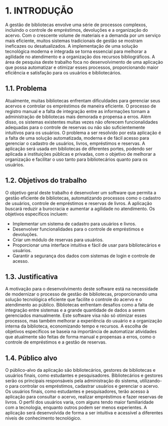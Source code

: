 # 1. INTRODUÇÃO

A gestão de bibliotecas envolve uma série de processos complexos, incluindo o controle de empréstimos, devoluções e a organização do acervo. Com o crescente volume de materiais e a demanda por um serviço mais eficiente, muitos sistemas tradicionais de gestão se mostram ineficazes ou desatualizados. A implementação de uma solução tecnológica moderna e integrada se torna essencial para melhorar a agilidade no atendimento e a organização dos recursos bibliográficos. A área de pesquisa deste trabalho foca no desenvolvimento de uma aplicação que possa automatizar e otimizar esses processos, proporcionando maior eficiência e satisfação para os usuários e bibliotecários.
## 1.1. Problema

Atualmente, muitas bibliotecas enfrentam dificuldades para gerenciar seus acervos e controlar os empréstimos de maneira eficiente. O processo de registro manual e a falta de integração entre as informações tornam a administração de bibliotecas mais demorada e propensa a erros. Além disso, os sistemas existentes muitas vezes não oferecem funcionalidades adequadas para o controle de reservas ou não são suficientemente intuitivos para os usuários. O problema a ser resolvido por esta aplicação é a falta de uma solução automatizada, moderna e de fácil acesso para gerenciar o cadastro de usuários, livros, empréstimos e reservas. A aplicação será usada em bibliotecas de diferentes portes, podendo ser aplicada a instituições públicas e privadas, com o objetivo de melhorar a organização e facilitar o uso tanto para bibliotecários quanto para os usuários.
## 1.2. Objetivos do trabalho

O objetivo geral deste trabalho é desenvolver um software que permita a gestão eficiente de bibliotecas, automatizando processos como o cadastro de usuários, controle de empréstimos e reservas de livros. A aplicação buscará reduzir a burocracia e aumentar a agilidade no atendimento. Os objetivos específicos incluem:

* Implementar um sistema de cadastro para usuários e livros.
* Desenvolver funcionalidades para o controle de empréstimos e devoluções.
* Criar um módulo de reservas para usuários.
* Proporcionar uma interface intuitiva e fácil de usar para bibliotecários e usuários.
* Garantir a segurança dos dados com sistemas de login e controle de acesso.

## 1.3. Justificativa

A motivação para o desenvolvimento deste software está na necessidade de modernizar o processo de gestão de bibliotecas, proporcionando uma solução tecnológica eficiente que facilite o controle do acervo e o atendimento ao público. Bibliotecas enfrentam desafios como a falta de integração entre sistemas e a grande quantidade de dados a serem gerenciados manualmente. Este software visa não só otimizar esses processos, mas também melhorar a experiência do usuário e a organização interna da biblioteca, economizando tempo e recursos. A escolha de objetivos específicos se baseia na importância de automatizar atividades que atualmente são feitas de forma manual e propensas a erros, como o controle de empréstimos e a gestão de reservas.

## 1.4. Público alvo

O público-alvo da aplicação são bibliotecários, gestores de bibliotecas e usuários finais, como estudantes e pesquisadores. Bibliotecários e gestores serão os principais responsáveis pela administração do sistema, utilizando-o para controlar os empréstimos, cadastrar usuários e gerenciar o acervo. Os usuários finais, como estudantes e pesquisadores, terão acesso à aplicação para consultar o acervo, realizar empréstimos e fazer reservas de livros. O perfil dos usuários varia, com alguns tendo maior familiaridade com a tecnologia, enquanto outros podem ser menos experientes. A aplicação será desenvolvida de forma a ser intuitiva e acessível a diferentes níveis de conhecimento tecnológico.




